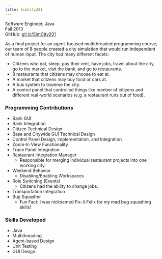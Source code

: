 ```yaml
---
title: SimCity201
---
```


Software Engineer, Java
<br/>
Fall 2013
<br/>
GitHub: [git.io/SimCity201](https://git.io/SimCity201)

As a final project for an agent-focused multithreaded programming course, our team of 8 people created a city simulation that would run independent of human input. The city had many different facets:

- Citizens who eat, sleep, pay their rent, have jobs, travel about the city, go to the market, visit the bank, and go to restaurants.
- 8 restaurants that citizens may choose to eat at.
- A market that citizens may buy food or cars at.
- A bus system to traverse the city.
- A control panel that controlled things like number of citizens and different real-world scenarios (e.g. a restaurant runs out of food).

### Programming Contributions

- Bank GUI
- Bank Integration
- Citizen Technical Design
- Base and Citywide GUI Technical Design
- Control Panel Design, Implementation, and Integration
- Zoom-In View Functionality
- Trace Panel Integration
- Restaurant Integration Manager
  - Responsible for merging individual restaurant projects into one working city.
- Weekend Behavior
  - Disabling/Enabling Workspaces
- Role Switching (Events)
  - Citizens had the ability to change jobs.
- Transportation Integration
- Bug Squasher
  - Fun Fact: I was nicknamed Fix-It Felix for my mad bug squashing skills!

### Skills Developed

- Java
- Multithreading
- Agent-based Design
- Unit Testing
- GUI Design
